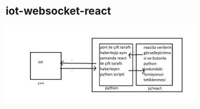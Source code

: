 # iot-websocket-react

![resim](https://github.com/BilalAlpaslan/iot-websocket-react/blob/master/sistem.png)
